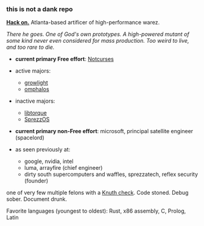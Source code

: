 ### this is not a dank repo

**[Hack on.](https://nick-black.com/dankwiki/index.php/Hack_on)** Atlanta-based artificer of high-performance warez.

*There he goes. One of God's own prototypes. A high-powered mutant of some kind never even considered for mass production. Too weird to live, and too rare to die.*

* **current primary Free effort**: [Notcurses](https://github.com/dankamongmen/notcurses)
* active majors:
    * [growlight](https://github.com/dankamongmen/growlight)
    * [omphalos](https://github.com/dankamongmen/omphalos)
* inactive majors:
    * [libtorque](https://github.com/dankamongmen/libtorque)
    * [SprezzOS](https://sprezzos.com)

* **current primary non-Free effort**: microsoft, principal satellite engineer (spacelord)
* as seen previously at:
    * google, nvidia, intel
    * luma, arrayfire (chief engineer)
    * dirty south supercomputers and waffles, sprezzatech, reflex security (founder)

one of very few multiple felons with a [Knuth check](https://en.wikipedia.org/wiki/Knuth_reward_check).
Code stoned. Debug sober. Document drunk.

Favorite languages (youngest to oldest): Rust, x86 assembly, C, Prolog, Latin

